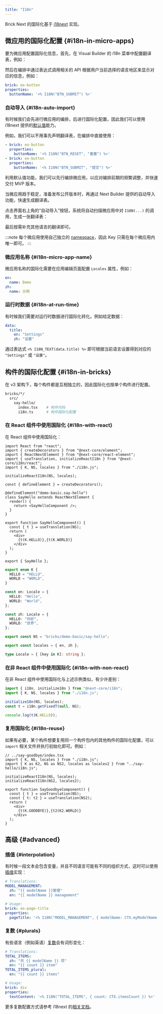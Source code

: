 ```yaml
---
title: "I18n"
---
```


Brick Next 的国际化基于 [i18next](https://www.i18next.com/) 实现。

## 微应用的国际化配置 {#i18n-in-micro-apps}

要为微应用配置国际化信息，首先，在 Visual Builder 的 _I18n_ 菜单中配置翻译表，例如：

<!-- ![](../../static/img/i18n-screenshot-01.jpg) -->

然后在编排中通过表达式调用相关的 API 根据用户当前选择的语言地区来显示对应的信息，例如：

```yaml
brick: eo-button
properties:
  buttonName: '<% I18N("BTN_SUBMIT") %>'
```

### 自动导入 {#i18n-auto-import}

有时候我们会先进行微应用的编排，后进行国际化配置，因此我们可以使用 i18next 提供的[默认值](https://www.i18next.com/translation-function/essentials#passing-a-default-value)能力。

例如，我们可以不用事先声明翻译表，在编排中直接使用：

```yaml
- brick: eo-button
  properties:
    buttonName: '<% I18N("BTN_RESET", "重置") %>'
- brick: eo-button
  properties:
    buttonName: '<% I18N("BTN_SUBMIT", "提交") %>'
```

利用默认值功能，我们可以先行编排微应用，以应对编排前期的频繁调整，并快速交付 MVP 版本。

当微应用趋于稳定，准备发布公开版本时，再通过 Next Builder 提供的自动导入功能，快速生成翻译表。

点击界面右上角的“自动导入”按钮，系统将自动扫描微应用中对 `I18N(...)` 的调用，生成一张翻译表：

<!-- ![](../../static/img/i18n-screenshot-02.png) -->

最后按需补充其他语言的翻译即可。

:::note
每个微应用使用自己独立的 [namespace](https://www.i18next.com/principles/namespaces)，因此 Key 只需在每个微应用内唯一即可。
:::

### 微应用名称 {#i18n-micro-app-name}

微应用名称的国际化需要在应用编辑页面配置 `Locales` 属性，例如：

```yaml
en:
  name: Demo
zh:
  name: 示例
```

### 运行时数据 {#i18n-at-run-time}

有时候我们需要对运行时数据进行国际化转化。例如给定数据：

```yaml
data:
  title:
    en: "Settings"
    zh: "设置"
```

通过表达式 `<% I18N_TEXT(data.title) %>` 即可根据当前语言设置得到对应的 `"Settings"` 或 `"设置"`。

## 构件的国际化配置 {#i18n-in-bricks}

在 v3 架构下，每个构件都是互相独立的，因此国际化也按单个构件进行配置。

```bash
bricks/*/
  src/
    say-hello/
      index.tsx    # 构件代码
      i18n.ts      # 构件国际化配置
```

### 在 React 组件中使用国际化 {#i18n-with-react}

在 React 组件中使用国际化：

```tsx {4,5,7,19,22}
import React from "react";
import { createDecorators } from "@next-core/element";
import { ReactNextElement } from "@next-core/react-element";
import { useTranslation, initializeReactI18n } from "@next-core/i18n/react";
import { K, NS, locales } from "./i18n.js";

initializeReactI18n(NS, locales);

const { defineElement } = createDecorators();

@defineElement("demo-basic.say-hello")
class SayHello extends ReactNextElement {
  render() {
    return <SayHelloComponent />;
  }
}

export function SayHelloComponent() {
  const { t } = useTranslation(NS);
  return (
    <div>
      {t(K.HELLO)},{t(K.WORLD)}
    </div>
  );
}

export { SayHello };
```

```ts
export enum K {
  HELLO = "HELLO",
  WORLD = "WORLD",
}

const en: Locale = {
  HELLO: "Hello",
  WORLD: "World",
};

const zh: Locale = {
  HELLO: "你好",
  WORLD: "世界",
};

export const NS = "bricks/demo-basic/say-hello";

export const locales = { en, zh };

type Locale = { [key in K]: string };
```

### 在非 React 组件中使用国际化 {#i18n-with-non-react}

在非 React 组件中使用国际化与上述示例类似，有少许差别：

```ts
import { i18n, initialize18n } from "@next-core/i18n";
import { K, NS, locales } from "./i18n.js";

initialize18n(NS, locales);
const t = i18n.getFixedT(null, NS);

console.log(t(K.HELLO));
```

### 复用国际化 {#i18n-reuse}

如果有必要，某个构件想要复用同一个构件包内的其他构件的国际化配置，可以 `import` 相关文件并执行初始化即可。例如：

```tsx
// ../say-goodbye/index.tsx
import { K, NS, locales } from "./i18n.js";
import { K as K2, NS as NS2, locales as locales2 } from "../say-hello/i18n.js";

initializeReactI18n(NS, locales);
initializeReactI18n(NS2, locales2);

export function SayGoodbyeComponent() {
  const { t } = useTranslation(NS);
  const { t: t2 } = useTranslation(NS2);
  return (
    <div>
      {t(K.GOODBYE)},{t2(K2.WORLD)}
    </div>
  );
}
```

## 高级 {#advanced}

### 插值 {#interpolation}

有时候一段文本会包含变量，并且不同语言可能有不同的组织方式，这时可以使用[插值](https://www.i18next.com/translation-function/interpolation)实现：

```yaml
# Translations:
MODEL_MANAGEMENT:
  zh: "{{ modelName }}管理"
  en: "{{ modelName }} management"

# Usage:
brick: eo-page-title
properties:
  pageTitle: '<% I18N("MODEL_MANAGEMENT", { modelName: CTX.myModelName }) %>'
```

### 复数 {#plurals}

有些语言（例如英语）[复数](https://www.i18next.com/translation-function/plurals)会有词形变化：

```yaml
# Translations:
TOTAL_ITEMS:
  zh: "共 {{ modelName }} 项"
  en: "{{ count }} item"
TOTAL_ITEMS_plural:
  en: "{{ count }} items"

# Usage:
brick: div
properties:
  textContent: '<% I18N("TOTAL_ITEMS", { count: CTX.itemsCount }) %>'
```

更多复数配置方式请参考 i18next 的[相关文档](https://www.i18next.com/translation-function/plurals)。
